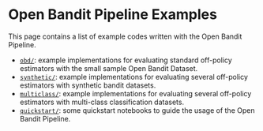 # Open Bandit Pipeline Examples

This page contains a list of example codes written with the Open Bandit Pipeline.

- [`obd/`](./obd/): example implementations for evaluating standard off-policy estimators with the small sample Open Bandit Dataset.
- [`synthetic/`](./synthetic/): example implementations for evaluating several off-policy estimators with synthetic bandit datasets.
- [`multiclass/`](./multiclass/): example implementations for evaluating several off-policy estimators with multi-class classification datasets.
- [`quickstart/`](./quickstart/): some quickstart notebooks to guide the usage of the Open Bandit Pipeline.
